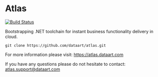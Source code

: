 # Atlas
[![Build Status](https://travis-ci.org/DataArt/Atlas.svg?branch=master)](https://travis-ci.org/DataArt/Atlas)

Bootstrapping .NET toolchain for instant business functionality delivery in cloud.

```
git clone https://github.com/dataart/atlas.git
```
For more information please visit: https://atlas.dataart.com

If you have any questions please do not hesitate to contact: atlas.support@dataart.com

